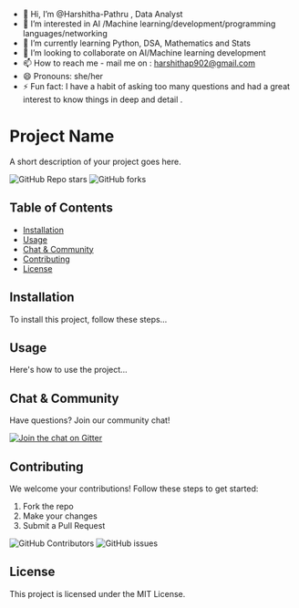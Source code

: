 - 👋 Hi, I’m @Harshitha-Pathru , Data Analyst 
- 👀 I’m interested in AI /Machine learning/development/programming languages/networking
- 🌱 I’m currently learning Python, DSA, Mathematics and Stats
- 💞️ I’m looking to collaborate on AI/Machine learning development
- 📫 How to reach me - mail me on : harshithap902@gmail.com
- 😄 Pronouns: she/her
- ⚡ Fun fact: I have a habit of asking too many questions and had a great interest to know things in deep and detail .

<!---
Harshitha-Pathru/Harshitha-Pathru is a ✨ special ✨ repository because its `README.md` (this file) appears on your GitHub profile.
You can click the Preview link to take a look at your changes.
--->
# Project Name

A short description of your project goes here.

![GitHub Repo stars](https://img.shields.io/github/stars/izam-mohammed/project-name)
![GitHub forks](https://img.shields.io/github/forks/izam-mohammed/project-name)

## Table of Contents
- [Installation](#installation)
- [Usage](#usage)
- [Chat & Community](#chat--community)
- [Contributing](#contributing)
- [License](#license)

## Installation
To install this project, follow these steps...

## Usage
Here's how to use the project...

## Chat & Community
Have questions? Join our community chat!

[![Join the chat on Gitter](https://badges.gitter.im/izam-mohammed/project-name.svg)](https://gitter.im/izam-mohammed/project-name)

## Contributing
We welcome your contributions! Follow these steps to get started:

1. Fork the repo
2. Make your changes
3. Submit a Pull Request

![GitHub Contributors](https://img.shields.io/github/contributors/izam-mohammed/project-name)
![GitHub issues](https://img.shields.io/github/issues/izam-mohammed/project-name)

## License
This project is licensed under the MIT License.
